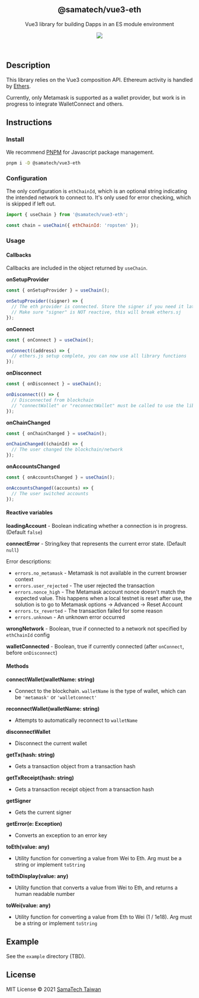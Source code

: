 <h2 align='center'>@samatech/vue3-eth</h2>

<p align='center'>Vue3 library for building Dapps in an ES module environment</p>

<p align='center'>
<a href='https://www.npmjs.com/package/@samatech/vue3-eth'>
  <img src='https://img.shields.io/npm/v/@vue3-eth/vue3-eth?color=222&style=flat-square'>
</a>
</p>

<br>

## Description

This library relies on the Vue3 composition API. Ethereum activity is handled by [Ethers](https://github.com/ethers-io/ethers.js/).

Currently, only Metamask is supported as a wallet provider, but work is in progress to integrate WalletConnect and others.

## Instructions

### Install

We recommend [PNPM](https://pnpm.io/) for Javascript package management.

```bash
pnpm i -D @samatech/vue3-eth
```

### Configuration

The only configuration is `ethChainId`, which is an optional string indicating the intended network to connect to. It's only used for error checking, which is skipped if left out.

```javascript
import { useChain } from '@samatech/vue3-eth';

const chain = useChain({ ethChainId: 'ropsten' });
```

### Usage


#### Callbacks
Callbacks are included in the object returned by `useChain`.

**onSetupProvider**
```javascript
const { onSetupProvider } = useChain();

onSetupProvider((signer) => {
  // The eth provider is connected. Store the signer if you need it later
  // Make sure "signer" is NOT reactive, this will break ethers.sj
});
```

**onConnect**
```javascript
const { onConnect } = useChain();

onConnect((address) => {
  // ethers.js setup complete, you can now use all library functions
});
```

**onDisconnect**
```javascript
const { onDisconnect } = useChain();

onDisconnect(() => {
  // Disconnected from blockchain
  // "connectWallet" or "reconnectWallet" must be called to use the library again
});
```

**onChainChanged**
```javascript
const { onChainChanged } = useChain();

onChainChanged((chainId) => {
  // The user changed the blockchain/network
});
```

**onAccountsChanged**
```javascript
const { onAccountsChanged } = useChain();

onAccountsChanged((accounts) => {
  // The user switched accounts
});
```

#### Reactive variables

**loadingAccount** - Boolean indicating whether a connection is in progress. (Default `false`)

**connectError** - String/key that represents the current error state. (Default `null`)

Error descriptions:
- `errors.no_metamask` - Metamask is not available in the current browser context
- `errors.user_rejected` - The user rejected the transaction
- `errors.nonce_high` - The Metamask account nonce doesn't match the expected value. This happens when a local testnet is reset after use, the solution is to go to Metamask options -> Advanced -> Reset Account
- `errors.tx_reverted` - The transaction failed for some reason
- `errors.unknown` - An unknown error occurred

**wrongNetwork** - Boolean, true if connected to a network not specified by `ethChainId` config

**walletConnected** - Boolean, true if currently connected (after `onConnect`, before `onDisconnect`)

#### Methods

**connectWallet(walletName: string)**
- Connect to the blockchain. `walletName` is the type of wallet, which can be `'metamask'` or `'walletconnect'`

**reconnectWallet(walletName: string)**
- Attempts to automatically reconnect to `walletName`

**disconnectWallet**
- Disconnect the current wallet

**getTx(hash: string)**
- Gets a transaction object from a transaction hash

**getTxReceipt(hash: string)**
- Gets a transaction receipt object from a transaction hash

**getSigner**
- Gets the current signer

**getError(e: Exception)**
- Converts an exception to an error key

**toEth(value: any)**
- Utility function for converting a value from Wei to Eth. Arg must be a string or implement `toString`

**toEthDisplay(value: any)**
- Utility function that converts a value from Wei to Eth, and returns a human readable number

**toWei(value: any)**
- Utility function for converting a value from Eth to Wei (1 / 1e18). Arg must be a string or implement `toString`

## Example

See the `example` directory (TBD).

## License

MIT License © 2021 [SamaTech Taiwan](https://github.com/samatechtw)
